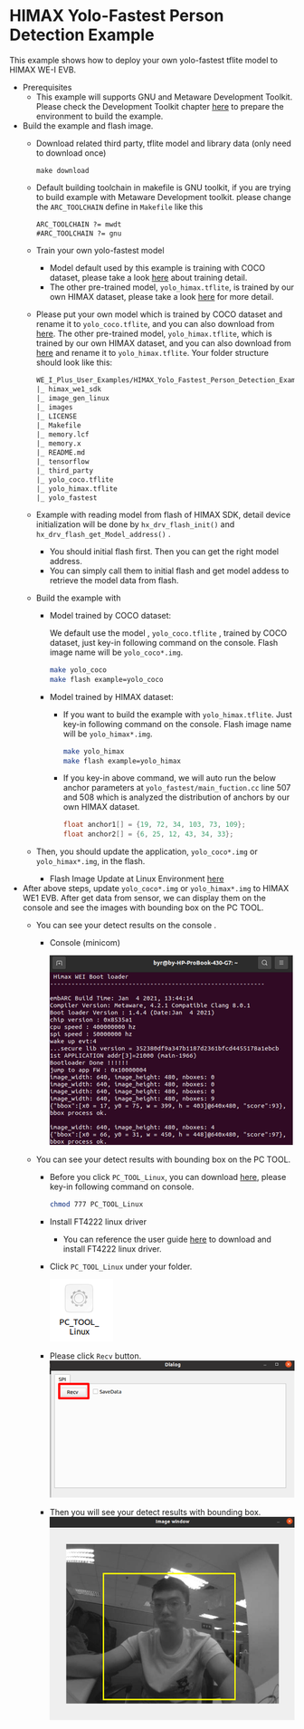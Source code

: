 # HIMAX Yolo-Fastest Person Detection Example
This example shows how to deploy your own yolo-fastest tflite model to HIMAX WE-I EVB.

- Prerequisites
  - This example will supports GNU and Metaware Development Toolkit. Please check the Development Toolkit chapter [here](https://github.com/HimaxSmartSensing/himax_tflm#prerequisites) to prepare the environment to build the example.
- Build the example and flash image.
  - Download related third party, tflite model and library data (only need to download once)

    ```
    make download
    ```

  - Default building toolchain in makefile is GNU toolkit, if you are trying to build example with Metaware Development toolkit. please change the `ARC_TOOLCHAIN` define in `Makefile` like this

    ```
    ARC_TOOLCHAIN ?= mwdt
    #ARC_TOOLCHAIN ?= gnu
    ```
  
  - Train your own yolo-fastest model
    - Model default used by this example is training with COCO dataset, please take a look [here](https://github.com/HimaxSmartSensing/Yolo-Fastest) about training detail.
    - The other pre-trained model, `yolo_himax.tflite`, is trained by our own HIMAX dataset, please take a look [here](https://github.com/HimaxSmartSensing/Yolo-Fastest#himax-pretrained-model) for more detail.

  - Please put your own model which is trained by COCO dataset and rename it to `yolo_coco.tflite`, and you can also download from [here](https://github.com/HimaxSmartSensing/Yolo-Fastest/raw/master/ModelZoo/yolo-fastest-1.1_160_person/yolo-fastest-1.1_160_person.tflite). The other pre-trained model, `yolo_himax.tflite`, which is trained by our own HIMAX dataset, and you can also download from [here](https://github.com/HimaxSmartSensing/Yolo-Fastest/raw/master/ModelZoo/yolo-fastest-1.1_160_person/yolo-fastest-1_1_160_person_himax.tflite) and rename it to `yolo_himax.tflite`. Your folder structure should look like this:
    ```
    WE_I_Plus_User_Examples/HIMAX_Yolo_Fastest_Person_Detection_Example/
    |_ himax_we1_sdk
    |_ image_gen_linux
    |_ images
    |_ LICENSE
    |_ Makefile
    |_ memory.lcf
    |_ memory.x
    |_ README.md
    |_ tensorflow
    |_ third_party
    |_ yolo_coco.tflite
    |_ yolo_himax.tflite
    |_ yolo_fastest
    ```
  - Example with reading model from flash of HIMAX SDK, detail device initialization will be done by `hx_drv_flash_init()` and `hx_drv_flash_get_Model_address()` .
    - You should initial flash first. Then you can get the right model address.  
    - You can simply call them to initial flash and get model addess to retrieve the model data from flash.
  - Build the example with
      - Model trained by COCO dataset:

        We default use the model , `yolo_coco.tflite` , trained by COCO dataset, just key-in following command on the console. Flash image name will be `yolo_coco*.img`.
        ```bash
        make yolo_coco
        make flash example=yolo_coco
        ```
      - Model trained by HIMAX dataset: 
        
        - If you want to build the example with `yolo_himax.tflite`. Just key-in following command on the console. Flash image name will be `yolo_himax*.img`.
          ```bash
          make yolo_himax
          make flash example=yolo_himax
          ```
        - If you key-in above command, we will auto run the below anchor parameters at `yolo_fastest/main_fuction.cc` line 507 and 508 which is analyzed the distribution of anchors by our own HIMAX dataset.
            ```c++
            float anchor1[] = {19, 72, 34, 103, 73, 109};
            float anchor2[] = {6, 25, 12, 43, 34, 33};
            ```
  - Then, you should update the application, `yolo_coco*.img` or `yolo_himax*.img`, in the flash.
    - Flash Image Update at Linux Environment [here](https://github.com/HimaxSmartSensing/bsp_tflu/tree/main/HIMAX_WE1_EVB_user_guide#flash-image-update-at-linux-environment)
- After above steps, update `yolo_coco*.img` or `yolo_himax*.img` to HIMAX WE1 EVB. After get data from sensor, we can display them on the console and see the images with bounding box on the PC TOOL.
  - You can see your detect results on the console .
    - Console (minicom)

      ![alt text](images/minicom.png)


  - You can see your detect results with bounding box on the PC TOOL.
    - Before you click `PC_TOOL_Linux`, you can download [here](https://github.com/HimaxSmartSensing/WE_I_Plus_User_Examples/releases/download/v1.0/PC_TOOL_Linux), please key-in following command on console.
      ```bash
      chmod 777 PC_TOOL_Linux
      ```
    - Install FT4222 linux driver
      - You can reference the user guide [here](https://github.com/HimaxSmartSensing/bsp_tflu/tree/main/HIMAX_WE1_EVB_user_guide#update-bootloader-version-at-linux-environment) to download and install FT4222 linux driver.
    - Click `PC_TOOL_Linux` under your folder.

       ![alt text](images/pc_tool_linux.png)
    - Please click `Recv` button.
      ![alt text](images/linux_pc_tool.png)

    - Then you will see your detect results with bounding box.
     ![alt text](images/linux_result.png)


